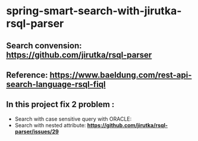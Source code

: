 # spring-smart-search-with-jirutka-rsql-parser

## Search convension: https://github.com/jirutka/rsql-parser

## Reference: https://www.baeldung.com/rest-api-search-language-rsql-fiql

## In this project fix 2 problem : 
  * Search with case sensitive query with ORACLE:
  * Search with nested attribute: **https://github.com/jirutka/rsql-parser/issues/29**
